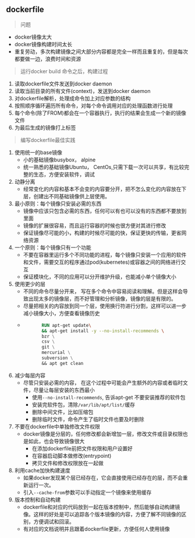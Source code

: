 ## dockerfile
> 问题
- docker镜像太大
- docker镜像构建时间太长
- 重复劳动，多次构建镜像之间大部分内容都是完全一样而且重复的，但是每次都要做一边，浪费时间和资源

> 运行docker build 命令之后，构建过程
1. 读取dockerfile文件发送到docker daemon
2. 读取当前目录的所有文件(context)，发送到docker daemon
3. 对dockerfile解析，处理成命令加上对应参数的结构
4. 按照顺序循环遍历所有命令，对每个命令调用对应的处理函数进行处理
5. 每个命令(除了FROM)都会在一个容器执行，执行的结果会生成一个新的镜像文件
6. 为最后生成的镜像打上标签

> 编写dockerfile最佳实践
1. 使用统一的base镜像
   - 小的基础镜像busybox， alpine
   - 统一熟悉的基础镜像Ubuntu， CentOs,只需下载一次可以共享，有比较完整的生态，方便安装软件，调试
2. 动静分离
   - 经常变化的内容和基本不会变的内容要分开，把不怎么变化的内容放在下层，创建出不同基础镜像供上层使用。
3. 最小原则：每个镜像只安装必需的东西
   - 镜像中应该只包含必需的东西，任何可以有也可以没有的东西都不要放到里面
   - 镜像的扩展很容易，而且运行容器的时候也很方便对其进行修改
   - 保证镜像尽可能的小，构建的时候尽可能的快，保证更快的传输，更省网络资源
4. 一个原则：每个镜像只有一个功能
   - 不要在容器里运行多个不同功能的进程，每个镜像只安装一个应用的软件和文件，需要交互的程序通过pod(kubernetes)或容器之间的网络进行交互
   - 保证模块化，不同的应用可以分开维护升级，也能减小单个镜像大小
5. 使用更少的层
   - 不同的命令尽量分开来， 写在多个命令中容易阅读和理解。但是这样会导致出现太多的镜像层，而不好管理和分析镜像，镜像的层是有限的。
   - 尽量把相关的内容放到同一个层，使用换行符进行分割，这样可以进一步减小镜像大小，方便查看镜像历史
   - ```dockerfile
            RUN apt-get update\
            && apt-get install -y --no-install-recommends \ 
            bzr \
            csv \
            git \
            mercurial \
            subversion \
            && apt get clean 
     ```
6. 减少每层内容
   - 尽管只安装必需的内容， 在这个过程中可能会产生额外的内容或者临时文件，尽量让每层安装的东西最小
     - 使用`--no-install-recommends`, 告诉apt-get 不要安装推荐的软件包
     - 安装完软件包，清除`/var/lib/apt/list/`缓存
     - 删除中间文件，比如压缩包
     - 删除临时文件，命令产生了临时文件也要及时删除
7. 不要在dockerfile中单独修改文件权限
   - docker镜像是分层的，任何修改都会新增加一层，修改文件或目录权限也是如此，也会导致镜像很大
     - 在添加dockerfile前把文件权限和用户设置好
     - 在容器启动脚本做修改(entrypoint)
     - 拷贝文件和修改权限放在一起做
8. 利用cache加快构建速度
   - 如果docker发现某个层已经存在，它会直接使用已经存在的层，而不会重新运行一次。
   - 引入`--cache-from`参数可以手动指定一个镜像来使用缓存
9. 版本控制和自动构建
   - dockerfile和对应的代码放到一起在版本控制中，然后能够自动构建镜像。这样的好处是可以追踪各个版本镜像的内容，方便了解不同镜像的区别，方便调试和回滚。
   - 有对应的文档说明并且跟着dockerfile更新，方便任何人使用镜像
